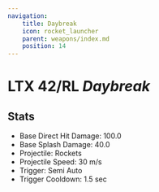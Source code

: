 ```yaml
---
navigation:
    title: Daybreak
    icon: rocket_launcher
    parent: weapons/index.md
    position: 14
---
```


# LTX 42/RL *Daybreak*
<ItemImage id="rocket_launcher" scale="3" />

## Stats
- Base Direct Hit Damage: 100.0
- Base Splash Damage: 40.0
- Projectile: Rockets
- Projectile Speed: 30 m/s
- Trigger: Semi Auto
- Trigger Cooldown: 1.5 sec